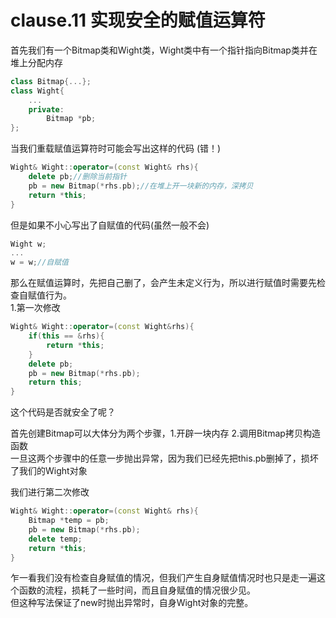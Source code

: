 <!--
 * @Author: zzzzztw
 * @Date: 2023-02-27 10:19:27
 * @LastEditors: Do not edit
 * @LastEditTime: 2023-02-27 18:23:50
 * @FilePath: /cpptest/Effectivecpp/clause11.md
-->

# clause.11 实现安全的赋值运算符  

首先我们有一个Bitmap类和Wight类，Wight类中有一个指针指向Bitmap类并在堆上分配内存
```cpp
class Bitmap{...};
class Wight{
    ...
    private:
        Bitmap *pb;
};
```
当我们重载赋值运算符时可能会写出这样的代码 (错！)
```cpp
Wight& Wight::operator=(const Wight& rhs){
    delete pb;//删除当前指针
    pb = new Bitmap(*rhs.pb);//在堆上开一块新的内存，深拷贝
    return *this;
}
```

但是如果不小心写出了自赋值的代码(虽然一般不会)

```cpp
Wight w;
...
w = w;//自赋值
```
那么在赋值运算时，先把自己删了，会产生未定义行为，所以进行赋值时需要先检查自赋值行为。  
1.第一次修改  
```cpp
Wight& Wight::operator=(const Wight&rhs){
    if(this == &rhs){
        return *this;
    }
    delete pb;
    pb = new Bitmap(*rhs.pb);
    return this;
}
```
这个代码是否就安全了呢？

首先创建Bitmap可以大体分为两个步骤，1.开辟一块内存 2.调用Bitmap拷贝构造函数  
一旦这两个步骤中的任意一步抛出异常，因为我们已经先把this.pb删掉了，损坏了我们的Wight对象

我们进行第二次修改
```cpp
Wight& Wight::operator=(const Wight& rhs){
    Bitmap *temp = pb;
    pb = new Bitmap(*rhs.pb);
    delete temp;
    return *this;
}
```
乍一看我们没有检查自身赋值的情况，但我们产生自身赋值情况时也只是走一遍这个函数的流程，损耗了一些时间，而且自身赋值的情况很少见。  
但这种写法保证了new时抛出异常时，自身Wight对象的完整。